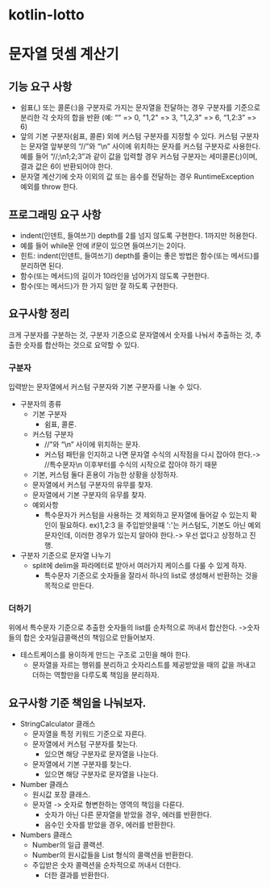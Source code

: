 # kotlin-lotto
# 문자열 덧셈 계산기
## 기능 요구 사항
* 쉼표(,) 또는 콜론(:)을 구분자로 가지는 문자열을 전달하는 경우 구분자를 기준으로 분리한 각 숫자의 합을 반환 (예: “” => 0, "1,2" => 3, "1,2,3" => 6, “1,2:3” => 6)
* 앞의 기본 구분자(쉼표, 콜론) 외에 커스텀 구분자를 지정할 수 있다. 커스텀 구분자는 문자열 앞부분의 “//”와 “\n” 사이에 위치하는 문자를 커스텀 구분자로 사용한다. 예를 들어 “//;\n1;2;3”과 같이 값을 입력할 경우 커스텀 구분자는 세미콜론(;)이며, 결과 값은 6이 반환되어야 한다.
* 문자열 계산기에 숫자 이외의 값 또는 음수를 전달하는 경우 RuntimeException 예외를 throw 한다.
## 프로그래밍 요구 사항
* indent(인덴트, 들여쓰기) depth를 2를 넘지 않도록 구현한다. 1까지만 허용한다.
* 예를 들어 while문 안에 if문이 있으면 들여쓰기는 2이다.
* 힌트: indent(인덴트, 들여쓰기) depth를 줄이는 좋은 방법은 함수(또는 메서드)를 분리하면 된다.
* 함수(또는 메서드)의 길이가 10라인을 넘어가지 않도록 구현한다.
* 함수(또는 메서드)가 한 가지 일만 잘 하도록 구현한다.

## 요구사항 정리
크게 구분자를 구분하는 것, 구분자 기준으로 문자열에서 숫자를 나눠서 추출하는 것, 추출한 숫자를 합산하는 것으로 요약할 수 있다.

### 구분자 
입력받는 문자열에서 커스텀 구분자와 기본 구분자를 나눌 수 있다.
* 구분자의 종류
  * 기본 구분자
    * 쉼표, 콜론.
  * 커스텀 구분자
    * //”와 “\n” 사이에 위치하는 문자.
    * 커스텀 패턴을 인지하고 나면 문자열 수식의 시작점을 다시 잡아야 한다.-> //특수문자\n 이후부터를 수식의 시작으로 잡아야 하기 때문
  * 기본, 커스텀 둘다 혼용이 가능한 상황을 상정하자.
  * 문자열에서 커스텀 구분자의 유무를 찾자.
  * 문자열에서 기본 구분자의 유무를 찾자.
  * 예외사항
    * 특수문자가 커스텀을 사용하는 것 제외하고 문자열에 들어갈 수 있는지 확인이 필요하다. ex)1,2:3 을 주입받앗을때 ':'는 커스텀도, 기본도 아닌 예외 문자인데, 이러한 경우가 있는지 알아야 한다.-> 우선 없다고 상정하고 진행.
* 구분자 기준으로 문자열 나누기
  * split에 delim을 파라메터로 받아서 여러가지 케이스를 다룰 수 있게 하자.
    * 특수문자 기준으로 숫자들을 잘라서 하나의 list로 생성해서 반환하는 것을 목적으로 만든다.
### 더하기
위에서 특수문자 기준으로 추출한 숫자들의 list를 순차적으로 꺼내서 합산한다. ->숫자들의 합은 숫자일급콜랙션의 책임으로 만들어보자.
* 테스트케이스를 용이하게 만드는 구조로 고민을 해야 한다.
  * 문자열을 자르는 행위를 분리하고 숫자리스트를 제공받았을 때의 값을 꺼내고 더하는 역할만을 다루도록 책임을 분리하자.

## 요구사항 기준 책임을 나눠보자.
* StringCalculator 클래스
  * 문자열을 특정 키워드 기준으로 자른다.
  * 문자열에서 커스텀 구분자를 찾는다.
    * 있으면 해당 구분자로 문자열을 나눈다.
  * 문자열에서 기본 구분자를 찾는다.
    * 있으면 해당 구분자로 문자열을 나눈다.
* Number 클래스
  * 원시값 포장 클래스. 
  * 문자열 -> 숫자로 형변한하는 영역의 책임을 다룬다.
    * 숫자가 아닌 다른 문자열을 받았을 경우, 에러를 반환한다.
    * 음수인 숫자를 받았을 경우, 에러를 반환한다.
* Numbers 클래스
  * Number의 일급 콜랙션.
  * Number의 원시값들을 List<Int> 형식의 콜랙션을 반환한다.
  * 주입받은 숫자 콜랙션을 순차적으로 꺼내서 더한다.
    * 더한 결과를 반환한다.
